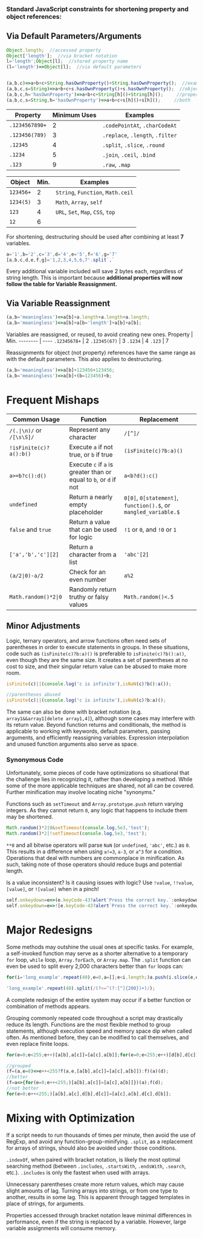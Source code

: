 ### Standard JavaScript constraints for **shortening** property and object references:
## Via Default Parameters/Arguments
```js
Object.length;  //accessed property
Object['length'];  //via bracket notation
l='length';Object[l];  //stored property name
(l='length')=>Object[l];  //via default parameters


(a,b,c)=>a+b+c+String.hasOwnProperty()+String.hasOwnProperty();  //example to shorten
(a,b,c,s=String)=>a+b+c+s.hasOwnProperty()+s.hasOwnProperty();  //object
(a,b,c,h='hasOwnProperty')=>a+b+c+String[h]()+String[h]();     //property
(a,b,c,s=String,h='hasOwnProperty')=>a+b+c+s[h]()+s[h]();     //both
```
Property | Minimum Uses | Examples
-------- | ---- | --------
`.1234567890+` | 2 | `.codePointAt`, `.charCodeAt`
`.123456(789)` | 3 | `.replace`, `.length`, `.filter`
`.12345` | 4 | `.split`, `.slice`, `.round`
`.1234` | 5 | `.join`, `.ceil`, `.bind`
`.123` | 9 | `.raw`, `.map`

Object | Min. | Examples
------ | ---- | --------
`123456+` | 2 | `String`, `Function`, `Math.ceil`
`1234(5)` | 3 | `Math`, `Array`, `self`
`123` | 4 | `URL`, `Set`, `Map`, `CSS`, `top`
`12` | 6

For shortening, destructuring should be used after combining at least **7** variables.
```js
a='1',b='2',c='3',d='4',e='5',f='6',g='7'
[a,b,c,d,e,f,g]='1,2,3,4,5,6,7'.split`,`
```
Every additional variable included will save 2 bytes each, regardless of string length. This is important because **additional properties will now follow the table for Variable Reassignment.**
## Via Variable Reassignment
```js
(a,b='meaningless')=>a[b]+a.length+a.length+a.length;
(a,b='meaningless')=>a[b]+a[b='length']+a[b]+a[b];
```
Variables are reassigned, or reused, to avoid creating new ones.
Property | Min.
-------- | ----
`.12345678+` | 2
`.12345(67)` | 3
`.1234` | 4
`.123` | 7

Reassignments for object (not property) references have the same range as with the default parameters. This also applies to destructuring.
```js
(a,b='meaningless')=>a[b]+123456+123456;
(a,b='meaningless')=>a[b]+(b=123456)+b;
```
# Frequent Mishaps
Common Usage | Function | Replacement
------------ | ------- | -----------
`/(.\|\n)/` or `/[\s\S]/` | Represent any character | `/[^]/`
`!isFinite(c)?a():b()` | Execute `a` if not true, or `b` if true | `(isFinite(c)?b:a)()`
`a>=b?c():d()` | Execute `c` if `a` is greater than or equal to `b`, or `d` if not | `a<b?d():c()`
`undefined` | Return a nearly empty placeholder | `0[0]`, `0[statement]`, `function().$`, or `mangled_variable.$`
`false` and `true` | Return a value that can be used for logic | `!1` or `0`, and `!0` or `1`
`['a','b','c'][2]` | Return a character from a list | `'abc'[2]`
`(a/2\|0)-a/2` | Check for an even number | `a%2`
`Math.random()*2\|0` | Randomly return truthy or falsy values | `Math.random()<.5`

## Minor Adjustments
Logic, ternary operators, and arrow functions often need sets of parentheses in order to execute statements in groups. In these situations, code such as `(isFinite(c)?b:a)()` is preferable to `isFinite(c)?b():a()`, even though they are the same size. It creates a set of parentheses at no cost to size, and their singular return value can be abused to make more room.
```js
isFinite(c)||(console.log('c is infinite'),isNaN(c)?b():a());

//parentheses abused
isFinite(c)||(console.log('c is infinite'),isNaN(c)?b:a)();
```
The same can also be done with bracket notation (e.g. `array1&&array1[delete array1,4]`), although some cases may interfere with its return value. Beyond function returns and conditionals, the method is applicable to working with keywords, default parameters, passing arguments, and efficiently reassigning variables. Expression interpolation and unused function arguments also serve as space.  
  
### Synonymous Code
Unfortunately, some pieces of code have optimizations so situational that the challenge lies in recognizing it, rather than developing a method. While some of the more applicable techniques are shared, not all can be covered. Further minification may involve locating niche "synonyms."  
  
Functions such as `setTimeout` and `Array.prototype.push` return varying integers. As they cannot return `0`, any logic that happens to include them may be shortened.
```js
Math.random()*2|0&setTimeout(console.log,5e3,'test');
Math.random()*2|!setTimeout(console.log,5e3,'test');
```
`**0` and all bitwise operators will parse `NaN` (or `undefined`, `'abc'`, etc.) as `0`. This results in a difference when using `a!=3`, `a-3`, or `a^3` for a condition. Operations that deal with numbers are commonplace in minification. As such, taking note of those operators should reduce bugs and potential length.  
  
Is a value inconsistent? Is it causing issues with logic? Use `!value`, `!!value`, `[value]`, or `![value]` when in a pinch!
```js
self.onkeydown=e=>(e.keyCode-43?alert`Press the correct key.`:onkeydown=console.log(e.key)?0:e=>e,!1);
self.onkeydown=e=>![e.keyCode-43?alert`Press the correct key.`:onkeydown=console.log(e.key)?0:e=>e];
```
# Major Redesigns
Some methods may outshine the usual ones at specific tasks. For example, a self-invoked function may serve as a shorter alternative to a temporary `for` loop, `while` loop, `Array.forEach`, or `Array.map`. The `.split` function can even be used to split every 2,000 characters better than `for` loops can:
```js
for(i='long_example'.repeat(40),e=0,a=[];e<i.length;)a.push(i.slice(e,e+=200));a;

'long_example'.repeat(40).split(/(?<=^(?:[^]{200})+)/);
```
A complete redesign of the entire system may occur if a better function or combination of methods appears.  
  
Grouping commonly repeated code throughout a script may drastically reduce its length. Functions are the most flexible method to group statements, although execution speed and memory space dip when called often. As mentioned before, they can be modified to call themselves, and even replace finite loops.
```js
for(e=0;e<255;e++)[a[b],a[c]]=[a[c],a[b]];for(e=0;e<255;e++)[d[b],d[c]]=[d[c],d[b]];

//grouped
(f=(a,e=0)=>e++<255?f(a,e,[a[b],a[c]]=[a[c],a[b]]):f)(a)(d);
//better
(f=a=>{for(e=0;e++<255;)[a[b],a[c]]=[a[c],a[b]]})(a);f(d);
//not better
for(e=0;e++<255;)[a[b],a[c],d[b],d[c]]=[a[c],a[b],d[c],d[b]];
```
# Mixing with Optimization
If a script needs to run thousands of times per minute, then avoid the use of RegExp, and avoid any function-group-minifying. `.split`, as a replacement for arrays of strings, should also be avoided under those conditions.  
  
`.indexOf`, when paired with bracket notation, is likely the most optimal searching method (between `.includes`, `.startsWith`, `.endsWith`, `.search`, etc.). `.includes` is only the fastest when used with arrays.  
  
Unnecessary parentheses create more return values, which may cause slight amounts of lag. Turning arrays into strings, or from one type to another, results in some lag. This is apparent through tagged templates in place of strings, for arguments.  
  
Properties accessed through bracket notation leave minimal differences in performance, even if the string is replaced by a variable. However, large variable assignments will consume memory.  
